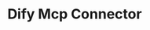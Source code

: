 ---
created: '2025-09-16T15:05:15.652771'
modified: '2025-09-17T15:36:34.495272'
ship_factor: 5
subtype: mcp-servers
tags: []
title: Dify Mcp Connector
type: tool
version: 1
---